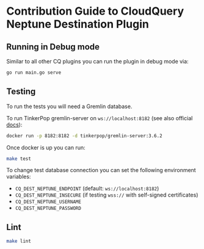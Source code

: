 # Contribution Guide to CloudQuery Neptune Destination Plugin

## Running in Debug mode

Similar to all other CQ plugins you can run the plugin in debug mode via:

```bash
go run main.go serve
```


## Testing

To run the tests you will need a Gremlin database.

To run TinkerPop gremlin-server on `ws://localhost:8182` (see also official [docs](https://tinkerpop.apache.org/docs/current/reference/#gremlin-server-docker-image)):

```bash
docker run -p 8182:8182 -d tinkerpop/gremlin-server:3.6.2
```

Once docker is up you can run:

```bash
make test
```

To change test database connection you can set the following environment variables:

- `CQ_DEST_NEPTUNE_ENDPOINT` (default: `ws://localhost:8182`)
- `CQ_DEST_NEPTUNE_INSECURE` (if testing `wss://` with self-signed certificates)
- `CQ_DEST_NEPTUNE_USERNAME`
- `CQ_DEST_NEPTUNE_PASSWORD`

## Lint

```bash
make lint
```